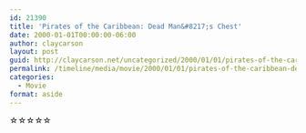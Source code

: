 ```yaml
---
id: 21390
title: 'Pirates of the Caribbean: Dead Man&#8217;s Chest'
date: 2000-01-01T00:00:00-06:00
author: claycarson
layout: post
guid: http://claycarson.net/uncategorized/2000/01/01/pirates-of-the-caribbean-dead-mans-chest/
permalink: /timeline/media/movie/2000/01/01/pirates-of-the-caribbean-dead-mans-chest/
categories:
  - Movie
format: aside
---
```

<div class="media-details"></div>

<div class="media-creator"></div>

<div class="media-rating">☆☆☆☆☆</div>